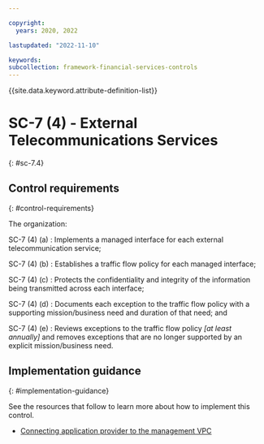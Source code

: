 ```yaml
---

copyright:
  years: 2020, 2022

lastupdated: "2022-11-10"

keywords: 
subcollection: framework-financial-services-controls
---
```


{{site.data.keyword.attribute-definition-list}}

               
# SC-7 (4) - External Telecommunications Services
{: #sc-7.4}

## Control requirements
{: #control-requirements}

The organization:

SC-7 (4) (a)
    : Implements a managed interface for each external telecommunication service;

SC-7 (4) (b)
    : Establishes a traffic flow policy for each managed interface;

SC-7 (4) (c)
    : Protects the confidentiality and integrity of the information being transmitted across each interface;

SC-7 (4) (d)
    : Documents each exception to the traffic flow policy with a supporting mission/business need and duration of that need; and

SC-7 (4) (e)
    : Reviews exceptions to the traffic flow policy _[at least annually]_ and removes exceptions that are no longer supported by an explicit mission/business need.

## Implementation guidance
{: #implementation-guidance}

See the resources that follow to learn more about how to implement this control.

- [Connecting application provider to the management VPC](/docs/framework-financial-services?topic=framework-financial-services-vpc-architecture-connectivity-management)





